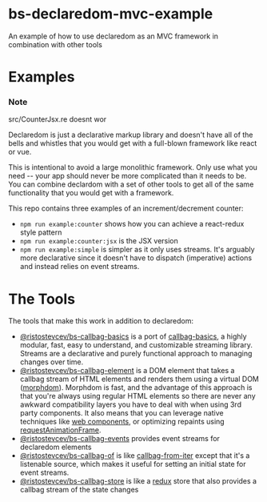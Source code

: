 # bs-declaredom-mvc-example

An example of how to use declaredom as an MVC framework in combination with other tools


# Examples
### Note
src/CounterJsx.re doesnt wor


Declaredom is just a declarative markup library and doesn't have all of the bells and whistles that you would get with a full-blown framework like react or vue.

This is intentional to avoid a large monolithic framework. Only use what you need -- your app should never be more complicated than it needs to be. You can combine declardom with a set of other tools to get all of the same functionality that you would get with a framework.

This repo contains three examples of an increment/decrement counter:

- `npm run example:counter` shows how you can achieve a react-redux style pattern
- `npm run example:counter:jsx` is the JSX version
- `npm run example:simple` is simpler as it only uses streams. It's arguably more declarative since it doesn't have to dispatch (imperative) actions and instead relies on event streams.


# The Tools

The tools that make this work in addition to declaredom:

- [@ristostevcev/bs-callbag-basics][1] is a port of [callbag-basics][6], a highly modular, fast, easy to understand, and customizable streaming library. Streams are a  declarative and purely functional approach to managing changes over time.
- [@ristostevcev/bs-callbag-element][2] is a DOM element that takes a callbag stream of HTML elements and renders them using a virtual DOM ([morphdom][7]). Morphdom is fast, and the advantage of this approach is that you're always using regular HTML elements so there are never any awkward compatibility layers you have to deal with when using 3rd party components. It also means that you can leverage native techniques like [web components][8], or optimizing repaints using [requestAnimationFrame][9].
- [@ristostevcev/bs-callbag-events][3] provides event streams for declaredom elements
- [@ristostevcev/bs-callbag-of][4] is like [callbag-from-iter][10] except that it's a listenable source, which makes it useful for setting an initial state for event streams.
- [@ristostevcev/bs-callbag-store][4] is like a [redux][11] store that also provides a callbag stream of the state changes


[1]: https://github.com/Risto-Stevcev/bs-callbag-basics
[2]: https://github.com/Risto-Stevcev/bs-callbag-element
[3]: https://github.com/Risto-Stevcev/bs-callbag-events
[4]: https://github.com/Risto-Stevcev/bs-callbag-of
[5]: https://github.com/Risto-Stevcev/bs-callbag-store
[6]: https://github.com/staltz/callbag-basics
[7]: https://github.com/patrick-steele-idem/morphdom
[8]: https://developers.google.com/web/fundamentals/web-components/customelements
[9]: https://developer.mozilla.org/en-US/docs/Web/API/window/requestAnimationFrame
[10]: https://github.com/staltz/callbag-from-iter
[11]: https://github.com/reduxjs/redux
